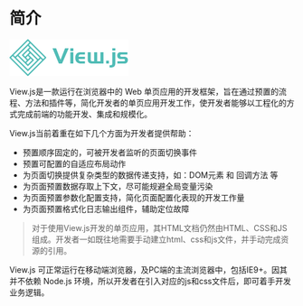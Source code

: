 # 简介

![](.gitbook/assets/logo.png)

View.js是一款运行在浏览器中的 Web 单页应用的开发框架，旨在通过预置的流程、方法和插件等，简化开发者的单页应用开发工作，使开发者能够以工程化的方式完成前端的功能开发、集成和规模化。

View.js当前着重在如下几个方面为开发者提供帮助：

* 预置顺序固定的，可被开发者监听的页面切换事件
* 预置可配置的自适应布局动作
* 为页面切换提供复杂类型的数据传递支持，如：DOM元素 和 回调方法 等
* 为页面预置数据存取上下文，尽可能规避全局变量污染
* 为页面预置参数化配置支持，简化页面配置化表现的开发工作量
* 为页面预置格式化日志输出组件，辅助定位故障

> 对于使用View.js开发的单页应用，其HTML文档仍然由HTML、CSS和JS组成。开发者一如既往地需要手动建立html、css和js文件，并手动完成资源的引用。

View.js 可正常运行在移动端浏览器，及PC端的主流浏览器中，包括IE9+。因其并不依赖 Node.js 环境，所以开发者在引入对应的js和css文件后，即可着手开发业务逻辑。




